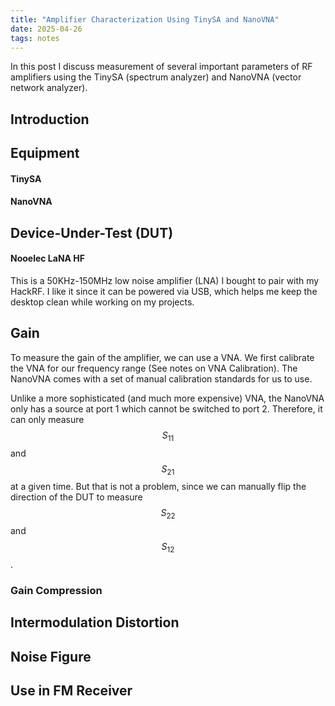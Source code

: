 ```yaml
---
title: "Amplifier Characterization Using TinySA and NanoVNA"
date: 2025-04-26
tags: notes
---
```


In this post I discuss measurement of several important parameters of RF amplifiers using the TinySA (spectrum analyzer) and NanoVNA (vector network analyzer).

## Introduction

## Equipment

#### TinySA

#### NanoVNA

## Device-Under-Test (DUT)

#### Nooelec LaNA HF
This is a 50KHz-150MHz low noise amplifier (LNA) I bought to pair with my HackRF. I like it since it can be powered via USB, which helps me keep the desktop clean while working on my projects.


## Gain 
To measure the gain of the amplifier, we can use a VNA. We first calibrate the VNA for our frequency range (See notes on VNA Calibration). The NanoVNA comes with a set of manual calibration standards for us to use.

Unlike a more sophisticated (and much more expensive) VNA, the NanoVNA only has a source at port 1 which cannot be switched to port 2. Therefore, it can only measure $$S_{11}$$ and $$S_{21}$$ at a given time. But that is not a problem, since we can manually flip the direction of the DUT to measure $$S_{22}$$ and $$S_{12}$$.

### Gain Compression

## Intermodulation Distortion

## Noise Figure

## Use in FM Receiver
